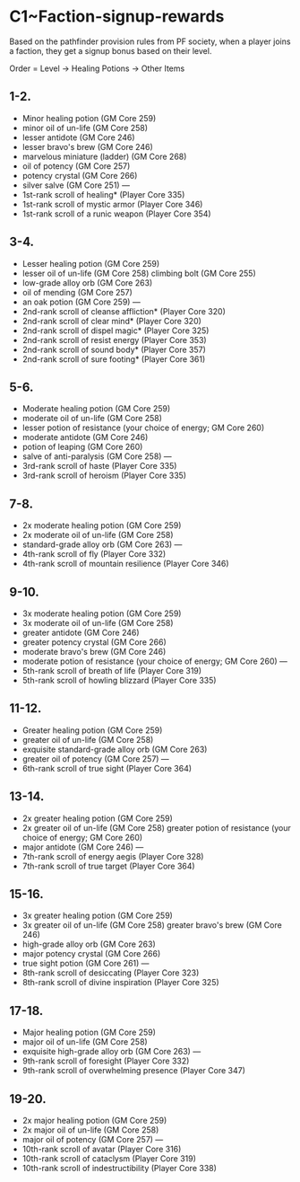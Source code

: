 # C1~Faction-signup-rewards

Based on the pathfinder provision rules from PF society,
when a player joins a faction, 
they get a signup bonus based on their level.

Order = Level → Healing Potions → Other Items

## 1-2.
- Minor healing potion (GM Core 259)
- minor oil of un-life (GM Core 258)	
- lesser antidote (GM Core 246)
- lesser bravo's brew (GM Core 246)
- marvelous miniature (ladder) (GM Core 268)
- oil of potency (GM Core 257)
- potency crystal (GM Core 266)
- silver salve (GM Core 251)
―
- 1st-rank scroll of healing* (Player Core 335)
- 1st-rank scroll of mystic armor (Player Core 346)
- 1st-rank scroll of a runic weapon (Player Core 354)

## 3-4.
- Lesser healing potion (GM Core 259)
- lesser oil of un-life (GM Core 258)	climbing bolt (GM Core 255)
- low-grade alloy orb (GM Core 263)
- oil of mending (GM Core 257)
- an oak potion (GM Core 259)
―
- 2nd-rank scroll of cleanse affliction* (Player Core 320)
- 2nd-rank scroll of clear mind* (Player Core 320)
- 2nd-rank scroll of dispel magic* (Player Core 325)
- 2nd-rank scroll of resist energy (Player Core 353)
- 2nd-rank scroll of sound body* (Player Core 357)
- 2nd-rank scroll of sure footing* (Player Core 361)

## 5-6.
- Moderate healing potion (GM Core 259)
- moderate oil of un-life (GM Core 258)	
- lesser potion of resistance (your choice of energy; GM Core 260)
- moderate antidote (GM Core 246)
- potion of leaping (GM Core 260)
- salve of anti-paralysis (GM Core 258)
―
- 3rd-rank scroll of haste (Player Core 335)
- 3rd-rank scroll of heroism (Player Core 335)

## 7-8.
- 2x moderate healing potion (GM Core 259)
- 2x moderate oil of un-life (GM Core 258)	
- standard-grade alloy orb (GM Core 263)
―
- 4th-rank scroll of fly (Player Core 332)
- 4th-rank scroll of mountain resilience (Player Core 346)

## 9-10.
- 3x moderate healing potion (GM Core 259)
- 3x moderate oil of un-life (GM Core 258)
- greater antidote (GM Core 246)
- greater potency crystal (GM Core 266)
- moderate bravo's brew (GM Core 246)
- moderate potion of resistance (your choice of energy; GM Core 260)
―
- 5th-rank scroll of breath of life (Player Core 319)
- 5th-rank scroll of howling blizzard (Player Core 335)

## 11-12.
- Greater healing potion (GM Core 259)
- greater oil of un-life (GM Core 258)
- exquisite standard-grade alloy orb (GM Core 263)
- greater oil of potency (GM Core 257)
―
- 6th-rank scroll of true sight (Player Core 364)

## 13-14.
- 2x greater healing potion (GM Core 259)
- 2x greater oil of un-life (GM Core 258)	greater potion of resistance (your choice of energy; GM Core 260)
- major antidote (GM Core 246)
―
- 7th-rank scroll of energy aegis (Player Core 328)
- 7th-rank scroll of true target (Player Core 364)

## 15-16.
- 3x greater healing potion (GM Core 259)
- 3x greater oil of un-life (GM Core 258)	greater bravo's brew (GM Core 246)
- high-grade alloy orb (GM Core 263)
- major potency crystal (GM Core 266)
- true sight potion (GM Core 261)
―
- 8th-rank scroll of desiccating (Player Core 323)
- 8th-rank scroll of divine inspiration (Player Core 325)

## 17-18.
- Major healing potion (GM Core 259)
- major oil of un-life (GM Core 258)	
- exquisite high-grade alloy orb (GM Core 263)
―
- 9th-rank scroll of foresight (Player Core 332)
- 9th-rank scroll of overwhelming presence (Player Core 347)

## 19-20.
- 2x major healing potion (GM Core 259)
- 2x major oil of un-life (GM Core 258)
- major oil of potency (GM Core 257)
―
- 10th-rank scroll of avatar (Player Core 316)
- 10th-rank scroll of cataclysm (Player Core 319)
- 10th-rank scroll of indestructibility (Player Core 338)
